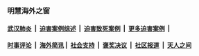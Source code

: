 
### 明慧海外之窗

####  [武汉肺炎](indexes/365.md?t=01080100) &nbsp;|&nbsp;  [迫害案例综述](indexes/328.md?t=01080100) &nbsp;|&nbsp; [迫害致死案例](indexes/277.md?t=01080100)  &nbsp;|&nbsp; [更多迫害案例](indexes/81.md?t=01080100)  &nbsp;|&nbsp; 
####  [时事评论](indexes/251.md?t=01080100) &nbsp;|&nbsp; [海外简讯](indexes/245.md?t=01080100)&nbsp;|&nbsp;  [社会支持](indexes/140.md?t=01080100) &nbsp;|&nbsp; [褒奖决议](indexes/282.md?t=01080100) &nbsp;|&nbsp; [社区报道](indexes/91.md?t=01080100)  &nbsp;|&nbsp; [天人之间](indexes/78.md?t=01080100) 

